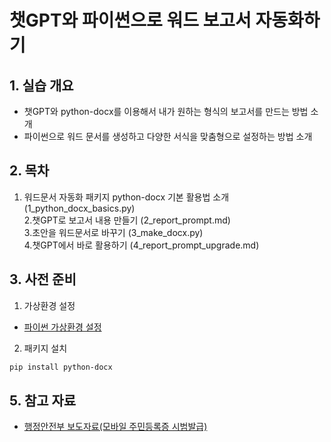 # 챗GPT와 파이썬으로 워드 보고서 자동화하기

## 1. 실습 개요
- 챗GPT와 python-docx를 이용해서 내가 원하는 형식의 보고서를 만드는 방법 소개
- 파이썬으로 워드 문서를 생성하고 다양한 서식을 맞춤형으로 설정하는 방법 소개

## 2. 목차
1. 워드문서 자동화 패키지 python-docx 기본 활용법 소개 (1_python_docx_basics.py)   
2.챗GPT로 보고서 내용 만들기 (2_report_prompt.md)   
3.초안을 워드문서로 바꾸기 (3_make_docx.py)   
4.챗GPT에서 바로 활용하기 (4_report_prompt_upgrade.md)


## 3. 사전 준비
1. 가상환경 설정
- [파이썬 가상환경 설정](https://github.com/dabidstudio/dabidstudio_guides/blob/main/python-set-venv.md)
2. 패키지 설치

```bash
pip install python-docx
```


## 5. 참고 자료
- [행정안전부 보도자료(모바일 주민등록증 시범발급)](https://www.mois.go.kr/frt/bbs/type010/commonSelectBoardArticle.do?bbsId=BBSMSTR_000000000008&nttId=114628)
